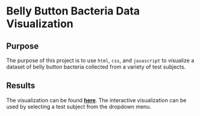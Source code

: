# Belly Button Bacteria Data Visualization

## Purpose

The purpose of this project is to use `html`, `css`, and `javascript` to visualize a dataset of belly button bacteria collected from a variety of test subjects. 

## Results

The visualization can be found [**here**](https://mickmarch.github.io/improbable_beef_bacteria_analysis/). The interactive visualization can be used by selecting a test subject from the dropdown menu.
